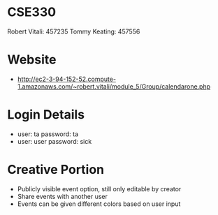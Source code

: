 # CSE330
Robert Vitali: 457235 Tommy Keating: 457556

# Website

  - http://ec2-3-94-152-52.compute-1.amazonaws.com/~robert.vitali/module_5/Group/calendarone.php

# Login Details

- user: ta password: ta
- user: user password: sick

# Creative Portion

- Publicly visible event option, still only editable by creator
- Share events with another user
- Events can be given different colors based on user input
